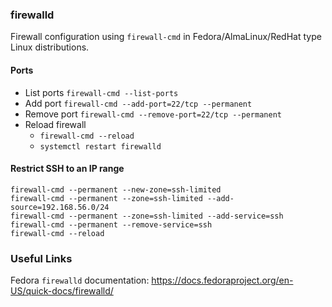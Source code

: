 ### firewalld
Firewall configuration using ```firewall-cmd``` in Fedora/AlmaLinux/RedHat type Linux distributions.

#### Ports
* List ports ```firewall-cmd --list-ports```
* Add port ```firewall-cmd --add-port=22/tcp --permanent```
* Remove port ```firewall-cmd --remove-port=22/tcp --permanent```
* Reload firewall
  * ```firewall-cmd --reload```
  * ```systemctl restart firewalld```

#### Restrict SSH to an IP range
```
firewall-cmd --permanent --new-zone=ssh-limited
firewall-cmd --permanent --zone=ssh-limited --add-source=192.168.56.0/24
firewall-cmd --permanent --zone=ssh-limited --add-service=ssh
firewall-cmd --permanent --remove-service=ssh
firewall-cmd --reload
```

### Useful Links
Fedora ```firewalld``` documentation: https://docs.fedoraproject.org/en-US/quick-docs/firewalld/
